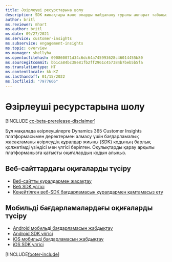 ```yaml
---
title: Әзірлеуші ресурстарына шолу
description: SDK жинақтары және оларды пайдалану туралы ақпарат табыңыз.
author: britl
ms.reviewer: mhart
ms.author: britl
ms.date: 09/27/2021
ms.service: customer-insights
ms.subservice: engagement-insights
ms.topic: overview
ms.manager: shellyha
ms.openlocfilehash: 090860071d34c6dc64a745993628c46014455b80
ms.sourcegitcommit: bb1ca84bc38e81fb2ff2961c457384b7beb5b5fa
ms.translationtype: HT
ms.contentlocale: kk-KZ
ms.lasthandoff: 01/15/2022
ms.locfileid: "7977666"
---
```

# <a name="developer-resources-overview"></a>Әзірлеуші ресурстарына шолу

[!INCLUDE [cc-beta-prerelease-disclaimer](includes/cc-beta-prerelease-disclaimer.md)]

Бұл мақалада әзірлеушілерге Dynamics 365 Customer Insights платформасымен деректермен алмасу үшін бағдарламалық жасақтаманы әзірлеудің құралдар жиыны (SDK) кодының барлық қолжетімді үзіндісі мен үлгісі берілген. Оқулықтарды қарау арқылы платформаңызға қатысты оқиғалардың кодын алыңыз.

## <a name="capture-events-from-websites"></a>Веб-сайттардағы оқиғаларды түсіру

- [Веб-сайтты құралдармен жасақтау](instrument-website.md)
- [Веб SDK үлгісі](websdk-sample.md)
- [Кеңейтілген веб-SDK бағдарламасын құралдармен қамтамасыз ету](advanced-SDK-implementation.md)

## <a name="capture-events-from-mobile-apps"></a>Мобильді бағдарламалардағы оқиғаларды түсіру

- [Android мобильді бағдарламасын жабдықтау](get-started-android.md)
- [Android SDK үлгісі](androidsdk-sample.md)
- [iOS мобильді бағдарламасын жабдықтау](get-started-ios.md)
- [iOS SDK үлгісі](iossdk-sample.md)

[!INCLUDE[footer-include](../includes/footer-banner.md)]
